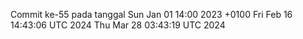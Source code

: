 Commit ke-55 pada tanggal Sun Jan 01 14:00 2023 +0100
Fri Feb 16 14:43:06 UTC 2024
Thu Mar 28 03:43:19 UTC 2024
